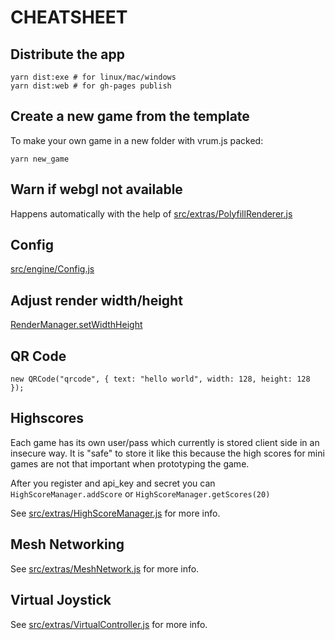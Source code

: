 # CHEATSHEET

## Distribute the app

```
yarn dist:exe # for linux/mac/windows
yarn dist:web # for gh-pages publish
```

## Create a new game from the template

To make your own game in a new folder with vrum.js packed:

```
yarn new_game
```

## Warn if webgl not available

Happens automatically with the help of [src/extras/PolyfillRenderer.js](src/extras/PolyfillRenderer.js)

## Config

[src/engine/Config.js](src/engine/Config.js)

## Adjust render width/height

[RenderManager.setWidthHeight](RenderManager.setWidthHeight)

## QR Code

```
new QRCode("qrcode", { text: "hello world", width: 128, height: 128 });
```

## Highscores

Each game has its own user/pass which currently is stored client side in an insecure
way. It is "safe" to store it like this because the high scores for mini games
are not that important when prototyping the game.

After you register and api_key and secret you can `HighScoreManager.addScore` or `HighScoreManager.getScores(20)`

See [src/extras/HighScoreManager.js](src/extras/HighScoreManager.js) for more info.

## Mesh Networking

See [src/extras/MeshNetwork.js](src/extras/MeshNetwork.js) for more info.

## Virtual Joystick

See [src/extras/VirtualController.js](src/extras/VirtualController.js) for more info.
